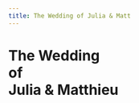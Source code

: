 ```yaml
---
title: The Wedding of Julia & Matt
---
```


<div id="splash"><h1>The Wedding<br>of<br>Julia & Matthieu</h1></div>